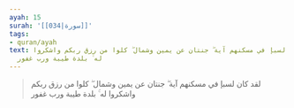 ```yaml
---
ayah: 15
surah: '[[034|سورة]]'
tags:
- quran/ayah
text: لقد كان لسبإ في مسكنهم آية ۖ جنتان عن يمين وشمال ۖ كلوا من رزق ربكم واشكروا
  له ۚ بلدة طيبة ورب غفور
---
```

> لقد كان لسبإ في مسكنهم آية ۖ جنتان عن يمين وشمال ۖ كلوا من رزق ربكم واشكروا له ۚ بلدة طيبة ورب غفور
